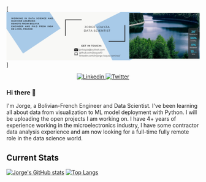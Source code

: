 [![My GitHub Banner](./imgs/J_Loayza_Banner.png)]

<p align="center">
  <a href="https://www.linkedin.com/in/jorge-loayza-ramirez/">
    <img src="https://img.shields.io/badge/jorge_loayza-%230077B5.svg?style=for-the-badge&logo=linkedin&logoColor=white" alt="Linkedin" />
 </a>
<a href="https://twitter.com/jloayza10">
    <img src="https://img.shields.io/badge/-Jorge_Loayza-%231DA1F2.svg?style=for-the-badge&logo=Twitter&logoColor=white" alt="Twitter" />
 </a>

### Hi there 👋

I'm Jorge, a Bolivian-French Engineer and Data Scientist. I've been learning all about data from visualization to ML model deployment with Python. I will be uploading the open projects I am working on.
I have 4+ years of experience working in the microelectronics industry, I have some contractor data analysis experience and am now looking for a full-time fully remote role in the data science world.

## Current Stats

[![Jorge's GitHub stats](https://github-readme-stats.vercel.app/api?username=jloayza10&show_icons=true&theme=algolia)](https://github.com/jloayza10/github-readme-stats)
[![Top Langs](https://github-readme-stats.vercel.app/api/top-langs/?username=jloayza10&layout=compact)](https://github.com/jloayza10/github-readme-stats)
